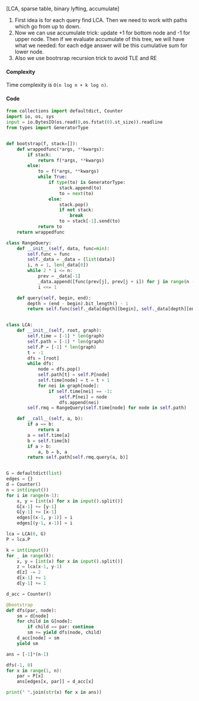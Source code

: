 [LCA, sparse table, binary lyfting, accumulate]

1. First idea is for each query find LCA. Then we need to work with paths which go from up to down.
2. Now we can use accumulate trick: update +1 for bottom node and -1 for upper node. Then if we evaluate accumulate of this tree, we will have what we needed: for each edge answer will be this cumulative sum for lower node.
3. Also we use bootrsrap recursion trick to avoid TLE and RE

#### Complexity
Time complexity is `O(n log n + k log n)`.


#### Code
```python
from collections import defaultdict, Counter
import io, os, sys
input = io.BytesIO(os.read(0,os.fstat(0).st_size)).readline
from types import GeneratorType


def bootstrap(f, stack=[]):
    def wrappedfunc(*args, **kwargs):
        if stack:
            return f(*args, **kwargs)
        else:
            to = f(*args, **kwargs)
            while True:
                if type(to) is GeneratorType:
                    stack.append(to)
                    to = next(to)
                else:
                    stack.pop()
                    if not stack:
                        break
                    to = stack[-1].send(to)
            return to
    return wrappedfunc

class RangeQuery:
    def __init__(self, data, func=min):
        self.func = func
        self._data = _data = [list(data)]
        i, n = 1, len(_data[0])
        while 2 * i <= n:
            prev = _data[-1]
            _data.append([func(prev[j], prev[j + i]) for j in range(n - 2 * i + 1)])
            i <<= 1

    def query(self, begin, end):
        depth = (end - begin).bit_length() - 1
        return self.func(self._data[depth][begin], self._data[depth][end - (1 << depth)])


class LCA:
    def __init__(self, root, graph):
        self.time = [-1] * len(graph)
        self.path = [-1] * len(graph)
        self.P = [-1] * len(graph)
        t = -1
        dfs = [root]
        while dfs:
            node = dfs.pop()
            self.path[t] = self.P[node]
            self.time[node] = t = t + 1
            for nei in graph[node]:
                if self.time[nei] == -1:
                    self.P[nei] = node
                    dfs.append(nei)
        self.rmq = RangeQuery(self.time[node] for node in self.path)

    def __call__(self, a, b):
        if a == b:
            return a
        a = self.time[a]
        b = self.time[b]
        if a > b:
            a, b = b, a
        return self.path[self.rmq.query(a, b)]


G = defaultdict(list)
edges = {}
d = Counter()
n = int(input())
for i in range(n-1):
    x, y = [int(x) for x in input().split()]
    G[x-1] += [y-1]
    G[y-1] += [x-1]
    edges[(x-1, y-1)] = i
    edges[(y-1, x-1)] = i

lca = LCA(0, G)
P = lca.P

k = int(input())
for _ in range(k):
    x, y = [int(x) for x in input().split()]
    z = lca(x-1, y-1)
    d[z] -= 2
    d[x-1] += 1
    d[y-1] += 1

d_acc = Counter()

@bootstrap
def dfs(par, node):
    sm = d[node]
    for child in G[node]:
        if child == par: continue
        sm += yield dfs(node, child)
    d_acc[node] = sm
    yield sm

ans = [-1]*(n-1)

dfs(-1, 0)
for x in range(1, n):
    par = P[x]
    ans[edges[x, par]] = d_acc[x]

print(" ".join(str(x) for x in ans))
```
